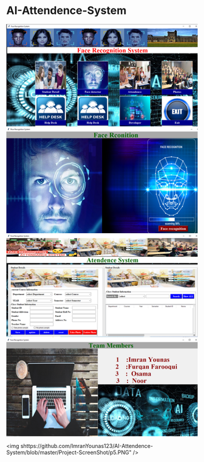 # AI-Attendence-System

<img src="https://github.com/ImranYounas123/AI-Attendence-System/blob/master/Project-ScreenShot/p1.PNG" />


<img src="https://github.com/ImranYounas123/AI-Attendence-System/blob/master/Project-ScreenShot/p2.PNG" />


<img src="https://github.com/ImranYounas123/AI-Attendence-System/blob/master/Project-ScreenShot/p3.PNG" />


<img src="https://github.com/ImranYounas123/AI-Attendence-System/blob/master/Project-ScreenShot/p4.PNG" />


<img shttps://github.com/ImranYounas123/AI-Attendence-System/blob/master/Project-ScreenShot/p5.PNG" />
